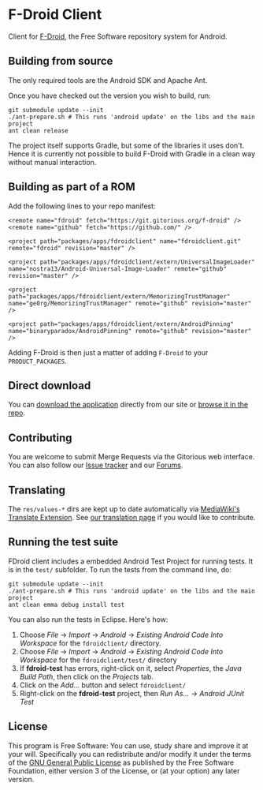 F-Droid Client
==============

Client for [F-Droid](https://fdroid.org), the Free Software repository system
for Android.


Building from source
--------------------

The only required tools are the Android SDK and Apache Ant.

Once you have checked out the version you wish to build, run:

```
git submodule update --init
./ant-prepare.sh # This runs 'android update' on the libs and the main project
ant clean release
```

The project itself supports Gradle, but some of the libraries it uses don't.
Hence it is currently not possible to build F-Droid with Gradle in a clean way
without manual interaction.

Building as part of a ROM
-------------------------

Add the following lines to your repo manifest:

```
<remote name="fdroid" fetch="https://git.gitorious.org/f-droid" />
<remote name="github" fetch="https://github.com/" />

<project path="packages/apps/fdroidclient" name="fdroidclient.git" remote="fdroid" revision="master" />

<project path="packages/apps/fdroidclient/extern/UniversalImageLoader" name="nostra13/Android-Universal-Image-Loader" remote="github" revision="master" />

<project path="packages/apps/fdroidclient/extern/MemorizingTrustManager" name="ge0rg/MemorizingTrustManager" remote="github" revision="master" />

<project path="packages/apps/fdroidclient/extern/AndroidPinning" name="binaryparadox/AndroidPinning" remote="github" revision="master" />
```

Adding F-Droid is then just a matter of adding `F-Droid` to your `PRODUCT_PACKAGES`.

Direct download
---------------

You can [download the application](https://f-droid.org/FDroid.apk) directly
from our site or [browse it in the
repo](https://f-droid.org/app/org.fdroid.fdroid).


Contributing
------------

You are welcome to submit Merge Requests via the Gitorious web interface. You
can also follow our [Issue tracker](https://f-droid.org/repository/issues/)
and our [Forums](https://f-droid.org/forums/).


Translating
-----------

The `res/values-*` dirs are kept up to date automatically via [MediaWiki's
Translate Extension](http://www.mediawiki.org/wiki/Extension:Translate). See
[our translation page](https://f-droid.org/wiki/page/Special:Translate) if you
would like to contribute.


Running the test suite
----------------------

FDroid client includes a embedded Android Test Project for running tests.  It
is in the `test/` subfolder.  To run the tests from the command line, do:

```
git submodule update --init
./ant-prepare.sh # This runs 'android update' on the libs and the main project
ant clean emma debug install test
```

You can also run the tests in Eclipse. Here's how:

1. Choose *File* -> *Import* -> *Android* -> *Existing Android Code Into Workspace* for the `fdroidclient/` directory.
2. Choose *File* -> *Import* -> *Android* -> *Existing Android Code Into Workspace* for the `fdroidclient/test/` directory
3. If **fdroid-test** has errors, right-click on it, select *Properties*, the
*Java Build Path*, then click on the *Projects* tab.
4. Click on the *Add...* button and select `fdroidclient/`
5. Right-click on the **fdroid-test** project, then *Run As...* -> *Android JUnit Test*


License
-------

This program is Free Software: You can use, study share and improve it at your
will. Specifically you can redistribute and/or modify it under the terms of the
[GNU General Public License](https://www.gnu.org/licenses/gpl.html) as
published by the Free Software Foundation, either version 3 of the License, or
(at your option) any later version.
